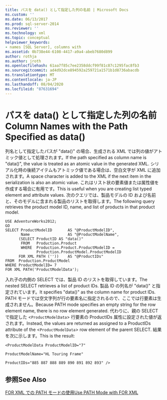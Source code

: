 ```yaml
---
title: パスを data() として指定した列の名前 | Microsoft Docs
ms.custom: ''
ms.date: 06/13/2017
ms.prod: sql-server-2014
ms.reviewer: ''
ms.technology: xml
ms.topic: conceptual
helpviewer_keywords:
- names [SQL Server], columns with
ms.assetid: 0b738e44-6108-4417-a9a4-abeb7680d899
author: rothja
ms.author: jroth
ms.openlocfilehash: 61aa7f85c7ee2358ddcf99f81c87c1295fac8fb3
ms.sourcegitcommit: ad4d92dce894592a259721a1571b1d8736abacdb
ms.translationtype: MT
ms.contentlocale: ja-JP
ms.lasthandoff: 08/04/2020
ms.locfileid: "87631694"
---
```

# <a name="column-names-with-the-path-specified-as-data"></a><span data-ttu-id="b3bae-102">パスを data() として指定した列の名前</span><span class="sxs-lookup"><span data-stu-id="b3bae-102">Column Names with the Path Specified as data()</span></span>
  <span data-ttu-id="b3bae-103">列名として指定したパスが "data()" の場合、生成される XML では列の値がアトミック値として処理されます。</span><span class="sxs-lookup"><span data-stu-id="b3bae-103">If the path specified as column name is "data()", the value is treated as an atomic value in the generated XML.</span></span> <span data-ttu-id="b3bae-104">シリアル化時の後続アイテムもアトミック値である場合は、空白文字が XML に追加されます。</span><span class="sxs-lookup"><span data-stu-id="b3bae-104">A space character is added to the XML if the next item in the serialization is also an atomic value.</span></span> <span data-ttu-id="b3bae-105">これはリスト状の要素値または属性値を作成する場合に有用です。</span><span class="sxs-lookup"><span data-stu-id="b3bae-105">This is useful when you are creating list typed element and attribute values.</span></span> <span data-ttu-id="b3bae-106">次のクエリでは、製品モデルの ID および名前と、そのモデルに含まれる製品のリストを取得します。</span><span class="sxs-lookup"><span data-stu-id="b3bae-106">The following query retrieves the product model ID, name, and list of products in that product model.</span></span>  
  
```  
USE AdventureWorks2012;  
GO  
SELECT ProductModelID       AS "@ProductModelID",  
       Name                 AS "@ProductModelName",  
      (SELECT ProductID AS "data()"  
       FROM   Production.Product  
       WHERE  Production.Product.ProductModelID =   
              Production.ProductModel.ProductModelID  
      FOR XML PATH (''))    AS "@ProductIDs"  
FROM  Production.ProductModel  
WHERE ProductModelID= 7   
FOR XML PATH('ProductModelData');  
```  
  
 <span data-ttu-id="b3bae-107">入れ子の内側の SELECT では、製品 ID のリストを取得しています。</span><span class="sxs-lookup"><span data-stu-id="b3bae-107">The nested SELECT retrieves a list of product IDs.</span></span> <span data-ttu-id="b3bae-108">製品 ID の列名が "data()" と指定されています。</span><span class="sxs-lookup"><span data-stu-id="b3bae-108">It specifies "data()" as the column name for product IDs.</span></span> <span data-ttu-id="b3bae-109">PATH モードでは空文字列が行の要素名に指定されるので、ここでは行要素は生成されません。</span><span class="sxs-lookup"><span data-stu-id="b3bae-109">Because PATH mode specifies an empty string for the row element name, there is no row element generated.</span></span> <span data-ttu-id="b3bae-110">代わりに、親の SELECT で指定した <`ProductModelData`> 行要素の ProductIDs 属性に設定された値が返されます。</span><span class="sxs-lookup"><span data-stu-id="b3bae-110">Instead, the values are returned as assigned to a ProductIDs attribute of the <`ProductModelData`> row element of the parent SELECT.</span></span> <span data-ttu-id="b3bae-111">結果を次に示します。</span><span class="sxs-lookup"><span data-stu-id="b3bae-111">This is the result:</span></span>  
  
 `<ProductModelData ProductModelID="7"`  
  
 `ProductModelName="HL Touring Frame"`  
  
 `ProductIDs="885 887 888 889 890 891 892 893" />`  
  
## <a name="see-also"></a><span data-ttu-id="b3bae-112">参照</span><span class="sxs-lookup"><span data-stu-id="b3bae-112">See Also</span></span>  
 [<span data-ttu-id="b3bae-113">FOR XML での PATH モードの使用</span><span class="sxs-lookup"><span data-stu-id="b3bae-113">Use PATH Mode with FOR XML</span></span>](use-path-mode-with-for-xml.md)  
  
  
